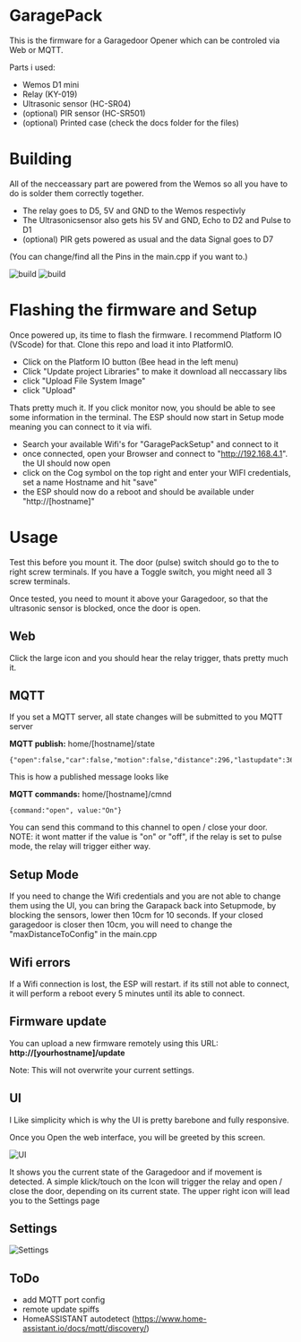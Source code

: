 # GaragePack
This is the firmware for a Garagedoor Opener which can be controled via Web or MQTT.

Parts i used:
* Wemos D1 mini
* Relay (KY-019) 
* Ultrasonic sensor (HC-SR04)
* (optional) PIR sensor (HC-SR501)
* (optional) Printed case (check the docs folder for the files)


# Building
All of the necceassary part are powered from the Wemos so all you have to do is solder them correctly together. 
* The relay goes to D5, 5V and GND to the Wemos respectivly
* The Ultrasonicsensor also gets his 5V and GND, Echo to D2 and Pulse to D1
* (optional) PIR gets powered as usual and the data Signal goes to D7

(You can change/find all the Pins in the main.cpp if you want to.)

![build](doc/p3.jpg)
![build](doc/p1.jpg)


# Flashing the firmware and Setup
Once powered up, its time to flash the firmware. I recommend Platform IO (VScode) for that. Clone this repo and load it into PlatformIO.

* Click on the Platform IO button (Bee head in the left menu)
* Click "Update project Libraries" to make it download all neccassary libs
* click "Upload File System Image"
* click "Upload"

Thats pretty much it. If you click monitor now, you should be able to see some information in the terminal. The ESP should now start in Setup mode meaning you can connect to it via wifi.

* Search your available Wifi's for "GaragePackSetup" and connect to it
* once connected, open your Browser and connect to "http://192.168.4.1". the UI should now open
* click on the Cog symbol on the top right and enter your WIFI credentials, set a name Hostname and hit "save"
* the ESP should now do a reboot and should be available under "http://[hostname]"

# Usage

Test this before you mount it. The door (pulse) switch should go to the to right screw terminals. If you have a Toggle switch, you might need all 3 screw terminals.

Once tested, you need to mount it above your Garagedoor, so that the ultrasonic sensor is blocked, once the door is open.

## Web
Click the large icon and you should hear the relay trigger, thats pretty much it.

## MQTT
If you set a MQTT server, all state changes will be submitted to you MQTT server

**MQTT publish:** home/[hostname]/state
```
{"open":false,"car":false,"motion":false,"distance":296,"lastupdate":36645}
```
This is how a published message looks like


**MQTT commands:** home/[hostname]/cmnd
```
{command:"open", value:"On"}
```
You can send this command to this channel to open / close your door. NOTE: it wont matter if the value is "on" or "off", if the relay is set to pulse mode, the relay will trigger either way.


## Setup Mode
If you need to change the Wifi credentials and you are not able to change them using the UI, you can bring the Garapack back into Setupmode, by blocking the sensors, lower then 10cm for 10 seconds. If your closed garagedoor  is  closer then 10cm, you will need to change the "maxDistanceToConfig" in the main.cpp

## Wifi errors
If a Wifi connection is lost, the ESP will restart. if its still not able to connect, it will perform a reboot every 5 minutes until its able to connect.

## Firmware update
You can upload a new firmware remotely using this URL: **http://[yourhostname]/update**

Note: This will not overwrite your current settings.

## UI
I Like simplicity which is why the UI is pretty barebone and fully responsive.

Once you Open the web interface, you will be greeted by this screen. 

![UI](doc/ui.jpg)

It shows you the current state of the Garagedoor and if movement is detected. A simple klick/touch on the Icon will trigger the relay and open / close the door, depending on its current state. The upper right icon will lead you to the Settings page

## Settings

![Settings](doc/settings.jpg)

## ToDo

* add MQTT port config
* remote update spiffs
* HomeASSISTANT autodetect (https://www.home-assistant.io/docs/mqtt/discovery/)



